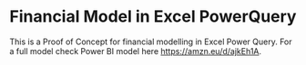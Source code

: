 # Financial Model in Excel PowerQuery
This is a Proof of Concept for financial modelling in Excel Power Query.
For a full model check Power BI model here https://amzn.eu/d/ajkEh1A.
